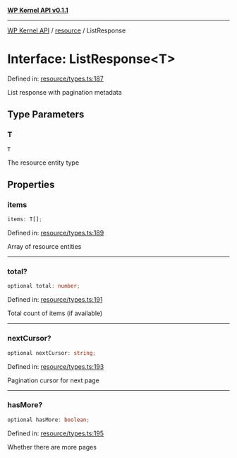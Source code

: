 [**WP Kernel API v0.1.1**](../../README.md)

---

[WP Kernel API](../../README.md) / [resource](../README.md) / ListResponse

# Interface: ListResponse\<T\>

Defined in: [resource/types.ts:187](https://github.com/theGeekist/wp-kernel/blob/main/packages/kernel/src/resource/types.ts#L187)

List response with pagination metadata

## Type Parameters

### T

`T`

The resource entity type

## Properties

### items

```ts
items: T[];
```

Defined in: [resource/types.ts:189](https://github.com/theGeekist/wp-kernel/blob/main/packages/kernel/src/resource/types.ts#L189)

Array of resource entities

---

### total?

```ts
optional total: number;
```

Defined in: [resource/types.ts:191](https://github.com/theGeekist/wp-kernel/blob/main/packages/kernel/src/resource/types.ts#L191)

Total count of items (if available)

---

### nextCursor?

```ts
optional nextCursor: string;
```

Defined in: [resource/types.ts:193](https://github.com/theGeekist/wp-kernel/blob/main/packages/kernel/src/resource/types.ts#L193)

Pagination cursor for next page

---

### hasMore?

```ts
optional hasMore: boolean;
```

Defined in: [resource/types.ts:195](https://github.com/theGeekist/wp-kernel/blob/main/packages/kernel/src/resource/types.ts#L195)

Whether there are more pages
